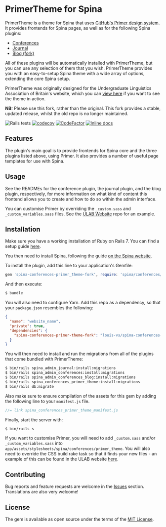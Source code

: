 # PrimerTheme for Spina

PrimerTheme is a theme for Spina that uses [GitHub's Primer design system](https://primer.style/). It provides frontends for Spina pages, as well as for the following Spina plugins:

- [Conferences](https://github.com/louis-vs/spina-admin-conferences-fork/)
- [Journal](https://github.com/louis-vs/spina-admin-journal)
- [Blog (fork)](https://github.com/louis-vs/spina-admin-conferences-blog)

All of these plugins will be automatically installed with PrimerTheme, but you can use any selection of them that you wish. PrimerTheme provides you with an easy-to-setup Spina theme with a wide array of options, extending the core Spina setup.

PrimerTheme was originally designed for the Undergraduate Linguistics Association of Britain's website, which you can [view here](https://www.ulab.org.uk/) if you want to see the theme in action.

**NB:** Please use this fork, rather than the original. This fork provides a stable, updated release, whilst the old repo is no longer maintained.

![Rails tests](https://github.com/louis-vs/spina-conferences-primer_theme-fork/workflows/Verify/badge.svg?branch=master&event=push)
[![codecov](https://codecov.io/gh/louis-vs/spina-conferences-primer_theme-fork/branch/master/graph/badge.svg?token=9TZ9QGGLAH)](https://codecov.io/gh/louis-vs/spina-conferences-primer_theme-fork)
[![CodeFactor](https://www.codefactor.io/repository/github/louis-vs/spina-conferences-primer_theme-fork/badge)](https://www.codefactor.io/repository/github/louis-vs/spina-conferences-primer_theme-fork)
[![Inline docs](http://inch-ci.org/github/louis-vs/spina-conferences-primer_theme-fork.svg?branch=master)](http://inch-ci.org/github/louis-vs/spina-conferences-primer_theme-fork)

## Features

The plugin's main goal is to provide frontends for Spina core and the three plugins listed above, using Primer. It also provides a number of useful page templates for use with Spina.

## Usage

See the READMEs for the conference plugin, the journal plugin, and the blog plugin, respectively, for more information on what kind of content this frontend allows you to create and how to do so within the admin interface.

You can customise Primer by overriding the `_custom.sass` and `_custom_variables.sass` files. See the [ULAB Website](https://github.com/ulab-committee/ulab-website) repo for an example.

## Installation

Make sure you have a working installation of Ruby on Rails 7. You can find a setup guide [here](https://guides.rubyonrails.org/getting_started.html).

You then need to install Spina, following the guide [on the Spina website](https://spinacms.com/docs).

To install the plugin, add this line to your application's Gemfile:

```ruby
gem 'spina-conferences-primer_theme-fork', require: 'spina/conferences/primer_theme'
```

And then execute:
```bash
$ bundle
```

You will also need to configure Yarn. Add this repo as a dependency, so that your `package.json` resembles the following:

```json
{
  "name": "website_name",
  "private": true,
  "dependencies": {
    "spina-conferences-primer-theme-fork": "louis-vs/spina-conferences-primer_theme-fork"
  }
}
```

You will then need to install and run the migrations from all of the plugins that come bundled with PrimerTheme:

```bash
$ bin/rails spina_admin_journal:install:migrations
$ bin/rails spina_admin_conferences:install:migrations
$ bin/rails spina_admin_conferences_blog:install:migrations
$ bin/rails spina_conferences_primer_theme:install:migrations
$ bin/rails db:migrate
```

Also make sure to ensure compilation of the assets for this gem by adding the following line to your `manifest.js` file.

```js
//= link spina_conferences_primer_theme_manifest.js
```

Finally, start the server with:

```bash
$ bin/rails s
```

If you want to customise Primer, you will need to add `_custom.sass` and/or `_custom_variables.sass` into `app/assets/stylesheets/spina/conferences/primer_theme`. You will also need to override the CSS build rake task so that it finds your new files - an example of this can be found in the ULAB website [here](https://github.com/ulab-committee/ulab-website/blob/master/lib/tasks/ulab_website_tasks.rake).

## Contributing

Bug reports and feature requests are welcome in the [Issues](https://github.com/louis-vs/spina-conferences-primer_theme-fork/issues) section. Translations are also very welcome!

## License

The gem is available as open source under the terms of the [MIT License](https://opensource.org/licenses/MIT).
